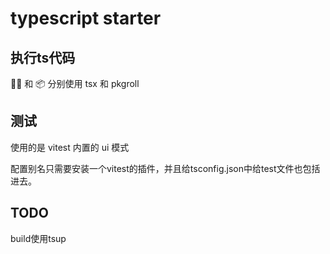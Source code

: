 # typescript starter

## 执行ts代码

🚴‍♂️ 和 📦 分别使用
tsx 和 pkgroll

## 测试

使用的是 vitest 内置的 ui 模式

配置别名只需要安装一个vitest的插件，并且给tsconfig.json中给test文件也包括进去。

## TODO
build使用tsup
